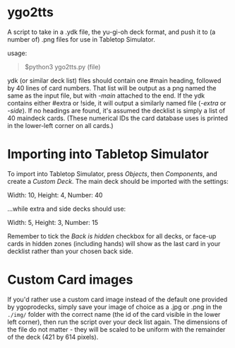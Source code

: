 # ygo2tts
A script to take in a .ydk file, the yu-gi-oh deck format, and push it to (a number of) .png files for use in Tabletop Simulator.

usage:
> $python3 ygo2tts.py (file)

ydk (or similar deck list) files should contain one #main heading, followed by 40 lines of card numbers. That list will be output as a png named the same as the input file, but with *-main* attached to the end. If the ydk contains either #extra or !side, it will output a similarly named file (*-extra* or *-side*). If no headings are found, it's assumed the decklist is simply a list of 40 maindeck cards.
(These numerical IDs the card database uses is printed in the lower-left corner on all cards.)

# Importing into Tabletop Simulator
To import into Tabletop Simulator, press *Objects*, then *Components*, and create a *Custom Deck*.
The main deck should be imported with the settings:

Width: 10, Height: 4, Number: 40

...while extra and side decks should use:

Width: 5, Height: 3, Number: 15

Remember to tick the *Back is hidden* checkbox for all decks, or face-up cards in hidden zones (including hands) will show as the last card in your decklist rather than your chosen back side.

# Custom Card images
If you'd rather use a custom card image instead of the default one provided by ygoprodecks, simply save your image of choice as a .jpg or .png in the `./img/` folder with the correct name (the id of the card visible in the lower left corner), then run the script over your deck list again. The dimensions of the file do not matter - they will be scaled to be uniform with the remainder of the deck (421 by 614 pixels).